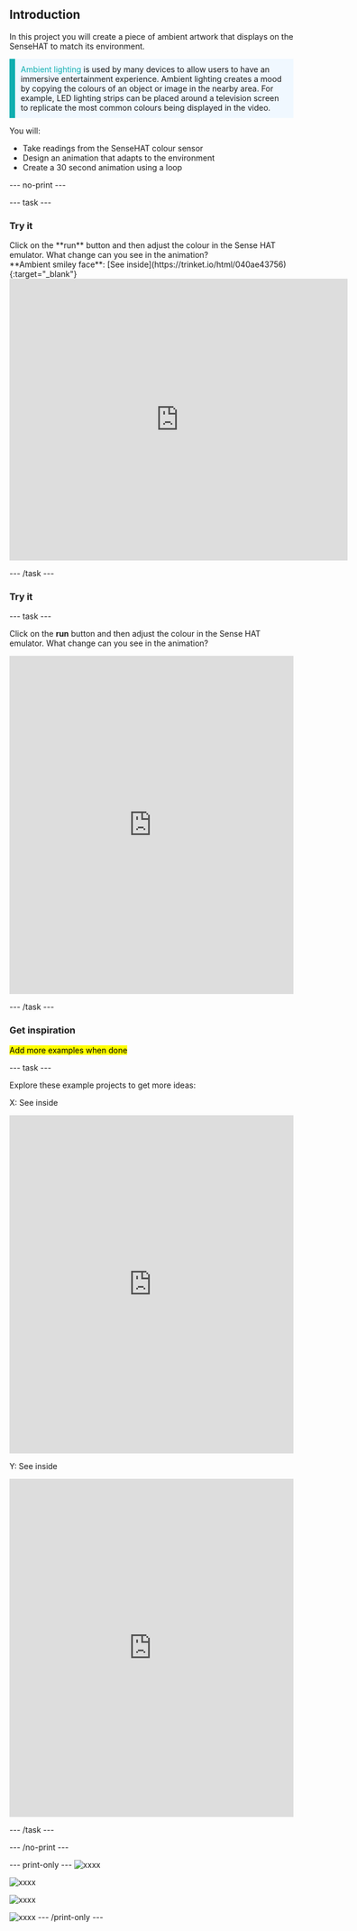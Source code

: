 ## Introduction

In this project you will create a piece of ambient artwork that displays on the SenseHAT to match its environment. 

<p style="border-left: solid; border-width:10px; border-color: #0faeb0; background-color: aliceblue; padding: 10px;">
<span style="color: #0faeb0">Ambient lighting</span> is used by many devices to allow users to have an immersive entertainment experience. Ambient lighting creates a mood by copying the colours of an object or image in the nearby area. For example, LED lighting strips can be placed around a television screen to replicate the most common colours being displayed in the video.
</p>

You will:

+ Take readings from the SenseHAT colour sensor
+ Design an animation that adapts to the environment
+ Create a 30 second animation using a loop 


--- no-print ---

--- task ---

### Try it
<div style="display: flex; flex-wrap: wrap">
<div style="flex-basis: 175px; flex-grow: 1">  
Click on the **run** button and then adjust the colour in the Sense HAT emulator. What change can you see in the animation? 
</div>
<div>
**Ambient smiley face**: [See inside](https://trinket.io/html/040ae43756){:target="_blank"}

<iframe src="https://trinket.io/embed/python/040ae43756?outputOnly=true&runOption=run" width="600" height="500" frameborder="0" marginwidth="0" marginheight="0" allowfullscreen></iframe>
</div>
</div>

--- /task ---














### Try it 

--- task ---

Click on the **run** button and then adjust the colour in the Sense HAT emulator. What change can you see in the animation? 

<iframe src="https://trinket.io/embed/python/040ae43756" width="100%" height="600" frameborder="0" marginwidth="0" marginheight="0" allowfullscreen></iframe>

--- /task ---

### Get inspiration 

<mark>Add more examples when done</mark>

--- task ---

Explore these example projects to get more ideas:

X: See inside
<iframe src="https://trinket.io/embed/python/90d07072bc" width="100%" height="600" frameborder="0" marginwidth="0" marginheight="0" allowfullscreen></iframe>

Y: See inside
<iframe src="https://trinket.io/embed/python/d529175079" width="100%" height="600" frameborder="0" marginwidth="0" marginheight="0" allowfullscreen></iframe>

--- /task ---

--- /no-print ---

--- print-only ---
![xxxx](images/solution.PNG)

![xxxx](images/solution.PNG)

![xxxx](images/solution.PNG)

![xxxx](images/solution.PNG)
--- /print-only ---


